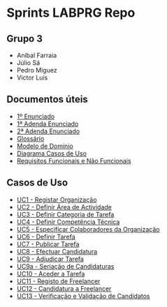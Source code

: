 # Sprints LABPRG Repo

## Grupo 3

- Aníbal Farraia
- Júlio Sá
- Pedro Miguez
- Victor Luís

## Documentos úteis

- [1º Enunciado](Análise/Enunciado.md)
- [1ª Adenda Enunciado](Análise/EnunciadoAdenda1.md)
- [2ª Adenda Enunciado](Análise/EnunciadoAdenda2.md)
- [Glossário](Análise/Glossario.md)
- [Modelo de Domínio](Análise/Modelo_de_Dominio.png)
- [Diagrama Casos de Uso](Análise/enunciadoProjecto.pdf)
- [Requisitos Funcionais e Não Funcionais](Análise/Requisitos_Funcionais&FURPS+.md)

## Casos de Uso

- [UC1 - Registar Organização](Análise/UC1_Registar_Organização/UC1.md)
- [UC2 - Definir Área de Actividade](Análise/enunciadoProjecto.pdf)
- [UC3 - Definir Categoria de Tarefa](Análise/UC3_Definir_Categoria_de_Tarefa/UC3.md)
- [UC4 - Definir Competência Técnica](Análise/UC4_Definir_Competência_Técnica/UC4.md)
- [UC5 - Especificar Colaboradores da Organização](Análise/UC5_Especificar_Colaboradores_da_Organização/UC5.md)
- [UC6 - Definir Tarefa](Análise/UC6_Definir_Tarefa/UC6.md)
- [UC7 - Publicar Tarefa](Análise/UC8_Efectuar_candidatura/UC8.md)
- [UC8 - Efectuar Candidatura](Análise/UC8_Efectuar_candidatura/UC8.md)
- [UC9 - Adjudicar Tarefa](Análise/UC9_Adjudicar_Tarefa/UC9.md)
- [UC9a - Seriação de Candidaturas](Análise/UC9a_Seriação_de_Candidaturas/UC9a.md)
- [UC10 - Aceder a Tarefa](Análise/UC10_Aceder_a_Tarefa/UC10.md)
- [UC11 - Registo de Freelancer](Análise/UC11_Registo_de_Freelancer/UC11.md)
- [UC12 - Candidatura a Freelancer](Análise/UC12_Candidatura_a_Freelancer/UC12.md)
- [UC13 - Verificação e Validação de Candidatos](Análise/UC13_Verificação_e_Validação_dos_Candidatos/UC1.md)
